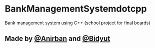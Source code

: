 # BankManagementSystemdotcpp
Bank management system using C++ (school project for final boards)


## Made by [@Anirban](https://github.com/AnirbanNath-dev) and [@Bidyut](https://github.com/BidyutKumar-Dev)
